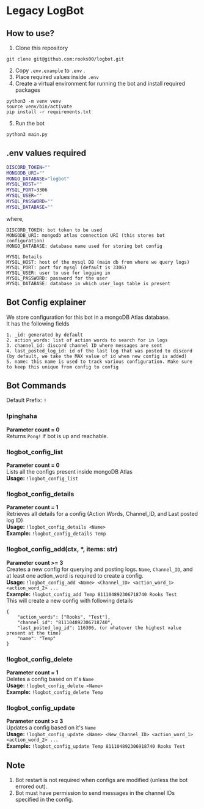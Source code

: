 # Legacy LogBot

## How to use?
1. Clone this repository
```shell
git clone git@github.com:rooks00/logbot.git
```
2. Copy `.env.example` to `.env` .
3. Place required values inside `.env`
4. Create a virtual environment for running the bot and install required packages
```shell
python3 -m venv venv
source venv/bin/activate
pip install -r requirements.txt
```
5. Run the bot
```shell
python3 main.py
```

## .env values required
```bash
DISCORD_TOKEN=""
MONGODB_URI=""
MONGO_DATABASE="logbot"
MYSQL_HOST=""
MYSQL_PORT=3306
MYSQL_USER=""
MYSQL_PASSWORD=""
MYSQL_DATABASE=""
```
where,
```
DISCORD_TOKEN: bot token to be used
MONGODB_URI: mongodb atlas connection URI (this stores bot configuration)
MONGO_DATABASE: database name used for storing bot config

MYSQL Details
MYSQL_HOST: host of the mysql DB (main db from where we query logs)
MYSQL_PORT: port for mysql (default is 3306)
MYSQL_USER: user to use for logging in
MYSQL_PASSWORD: password for the user
MYSQL_DATABASE: database in which user_logs table is present
```

## Bot Config explainer
We store configuration for this bot in a mongoDB Atlas database. \
It has the following fields
```shell
1. _id: generated by default
2. action_words: list of action words to search for in logs
3. channel_id: discord channel ID where messages are sent
4. last_posted_log_id: id of the last log that was posted to discord (by default, we take the MAX value of id when new config is added)
5. name: this name is used to track various configuration. Make sure to keep this unique from config to config
```

## Bot Commands
Default Prefix: `!`

### !pinghaha
**Parameter count = 0** \
Returns `Pong!` if bot is up and reachable.

### !logbot_config_list
**Parameter count = 0** \
Lists all the configs present inside mongoDB Atlas \
**Usage:** `!logbot_config_list`

### !logbot_config_details
**Parameter count = 1** \
Retrieves all details for a config (Action Words, Channel_ID, and Last posted log ID) \
**Usage:** `!logbot_config_details <Name>` \
**Example:** `!logbot_config_details Temp`

### !logbot_config_add(ctx, *, items: str)
**Parameter count >= 3** \
Creates a new config for querying and posting logs. `Name`, `Channel_ID`, and at least one action_word is required to create a config.\
**Usage:** `!logbot_config_add <Name> <Channel_ID> <action_word_1> <action_word_2> ...` \
**Example:** `!logbot_config_add Temp 811104892306718740 Rooks Test` \
This will create a new config with following details
```shell
{
    "action_words": ["Rooks", "Test"],
    "channel_id": "811104892306718740",
    "last_posted_log_id": 116306, (or whatever the highest value present at the time)
    "name": "Temp"
}
```

### !logbot_config_delete
**Parameter count = 1** \
Deletes a config based on it's `Name` \
**Usage:** `!logbot_config_delete <Name>` \
**Example:** `!logbot_config_delete Temp`

### !logbot_config_update
**Parameter count >= 3** \
Updates a config based on it's `Name` \
**Usage:** `!logbot_config_update <Name> <New_Channel_ID> <action_word_1> <action_word_2> ...` \
**Example:** `!logbot_config_update Temp 811104892306918740 Rooks Test`


## Note
1. Bot restart is not required when configs are modified (unless the bot errored out).
2. Bot must have permission to send messages in the channel IDs specified in the config.